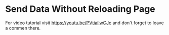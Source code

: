 # Send Data Without Reloading Page
For video tutorial visit https://youtu.be/PVtiailwCJc and don't forget to leave a commen there.
